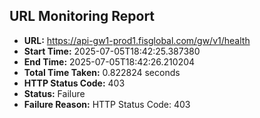 ## URL Monitoring Report

- **URL:** https://api-gw1-prod1.fisglobal.com/gw/v1/health
- **Start Time:** 2025-07-05T18:42:25.387380
- **End Time:** 2025-07-05T18:42:26.210204
- **Total Time Taken:** 0.822824 seconds
- **HTTP Status Code:** 403
- **Status:** Failure
- **Failure Reason:** HTTP Status Code: 403
